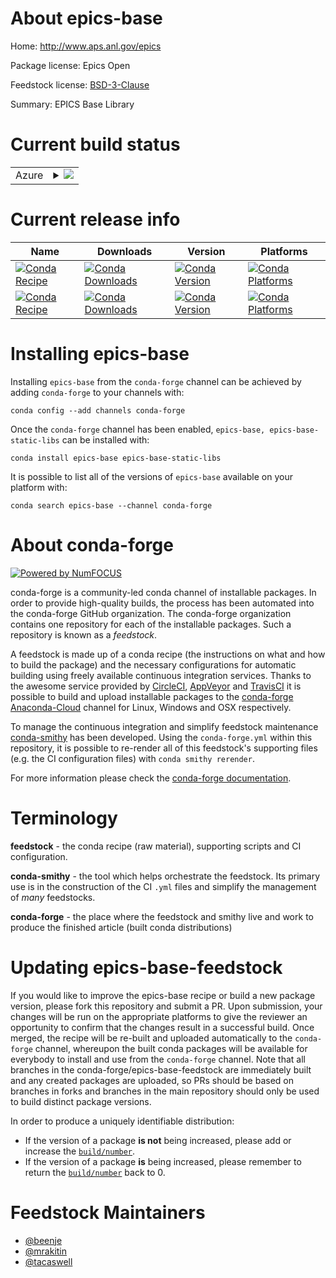 About epics-base
================

Home: http://www.aps.anl.gov/epics

Package license: Epics Open

Feedstock license: [BSD-3-Clause](https://github.com/conda-forge/epics-base-feedstock/blob/master/LICENSE.txt)

Summary: EPICS Base Library

Current build status
====================


<table>
    
  <tr>
    <td>Azure</td>
    <td>
      <details>
        <summary>
          <a href="https://dev.azure.com/conda-forge/feedstock-builds/_build/latest?definitionId=6856&branchName=master">
            <img src="https://dev.azure.com/conda-forge/feedstock-builds/_apis/build/status/epics-base-feedstock?branchName=master">
          </a>
        </summary>
        <table>
          <thead><tr><th>Variant</th><th>Status</th></tr></thead>
          <tbody><tr>
              <td>linux_64</td>
              <td>
                <a href="https://dev.azure.com/conda-forge/feedstock-builds/_build/latest?definitionId=6856&branchName=master">
                  <img src="https://dev.azure.com/conda-forge/feedstock-builds/_apis/build/status/epics-base-feedstock?branchName=master&jobName=linux&configuration=linux_64_" alt="variant">
                </a>
              </td>
            </tr><tr>
              <td>osx_64</td>
              <td>
                <a href="https://dev.azure.com/conda-forge/feedstock-builds/_build/latest?definitionId=6856&branchName=master">
                  <img src="https://dev.azure.com/conda-forge/feedstock-builds/_apis/build/status/epics-base-feedstock?branchName=master&jobName=osx&configuration=osx_64_" alt="variant">
                </a>
              </td>
            </tr><tr>
              <td>win_64</td>
              <td>
                <a href="https://dev.azure.com/conda-forge/feedstock-builds/_build/latest?definitionId=6856&branchName=master">
                  <img src="https://dev.azure.com/conda-forge/feedstock-builds/_apis/build/status/epics-base-feedstock?branchName=master&jobName=win&configuration=win_64_" alt="variant">
                </a>
              </td>
            </tr>
          </tbody>
        </table>
      </details>
    </td>
  </tr>
</table>

Current release info
====================

| Name | Downloads | Version | Platforms |
| --- | --- | --- | --- |
| [![Conda Recipe](https://img.shields.io/badge/recipe-epics--base-green.svg)](https://anaconda.org/conda-forge/epics-base) | [![Conda Downloads](https://img.shields.io/conda/dn/conda-forge/epics-base.svg)](https://anaconda.org/conda-forge/epics-base) | [![Conda Version](https://img.shields.io/conda/vn/conda-forge/epics-base.svg)](https://anaconda.org/conda-forge/epics-base) | [![Conda Platforms](https://img.shields.io/conda/pn/conda-forge/epics-base.svg)](https://anaconda.org/conda-forge/epics-base) |
| [![Conda Recipe](https://img.shields.io/badge/recipe-epics--base--static--libs-green.svg)](https://anaconda.org/conda-forge/epics-base-static-libs) | [![Conda Downloads](https://img.shields.io/conda/dn/conda-forge/epics-base-static-libs.svg)](https://anaconda.org/conda-forge/epics-base-static-libs) | [![Conda Version](https://img.shields.io/conda/vn/conda-forge/epics-base-static-libs.svg)](https://anaconda.org/conda-forge/epics-base-static-libs) | [![Conda Platforms](https://img.shields.io/conda/pn/conda-forge/epics-base-static-libs.svg)](https://anaconda.org/conda-forge/epics-base-static-libs) |

Installing epics-base
=====================

Installing `epics-base` from the `conda-forge` channel can be achieved by adding `conda-forge` to your channels with:

```
conda config --add channels conda-forge
```

Once the `conda-forge` channel has been enabled, `epics-base, epics-base-static-libs` can be installed with:

```
conda install epics-base epics-base-static-libs
```

It is possible to list all of the versions of `epics-base` available on your platform with:

```
conda search epics-base --channel conda-forge
```


About conda-forge
=================

[![Powered by NumFOCUS](https://img.shields.io/badge/powered%20by-NumFOCUS-orange.svg?style=flat&colorA=E1523D&colorB=007D8A)](http://numfocus.org)

conda-forge is a community-led conda channel of installable packages.
In order to provide high-quality builds, the process has been automated into the
conda-forge GitHub organization. The conda-forge organization contains one repository
for each of the installable packages. Such a repository is known as a *feedstock*.

A feedstock is made up of a conda recipe (the instructions on what and how to build
the package) and the necessary configurations for automatic building using freely
available continuous integration services. Thanks to the awesome service provided by
[CircleCI](https://circleci.com/), [AppVeyor](https://www.appveyor.com/)
and [TravisCI](https://travis-ci.com/) it is possible to build and upload installable
packages to the [conda-forge](https://anaconda.org/conda-forge)
[Anaconda-Cloud](https://anaconda.org/) channel for Linux, Windows and OSX respectively.

To manage the continuous integration and simplify feedstock maintenance
[conda-smithy](https://github.com/conda-forge/conda-smithy) has been developed.
Using the ``conda-forge.yml`` within this repository, it is possible to re-render all of
this feedstock's supporting files (e.g. the CI configuration files) with ``conda smithy rerender``.

For more information please check the [conda-forge documentation](https://conda-forge.org/docs/).

Terminology
===========

**feedstock** - the conda recipe (raw material), supporting scripts and CI configuration.

**conda-smithy** - the tool which helps orchestrate the feedstock.
                   Its primary use is in the construction of the CI ``.yml`` files
                   and simplify the management of *many* feedstocks.

**conda-forge** - the place where the feedstock and smithy live and work to
                  produce the finished article (built conda distributions)


Updating epics-base-feedstock
=============================

If you would like to improve the epics-base recipe or build a new
package version, please fork this repository and submit a PR. Upon submission,
your changes will be run on the appropriate platforms to give the reviewer an
opportunity to confirm that the changes result in a successful build. Once
merged, the recipe will be re-built and uploaded automatically to the
`conda-forge` channel, whereupon the built conda packages will be available for
everybody to install and use from the `conda-forge` channel.
Note that all branches in the conda-forge/epics-base-feedstock are
immediately built and any created packages are uploaded, so PRs should be based
on branches in forks and branches in the main repository should only be used to
build distinct package versions.

In order to produce a uniquely identifiable distribution:
 * If the version of a package **is not** being increased, please add or increase
   the [``build/number``](https://docs.conda.io/projects/conda-build/en/latest/resources/define-metadata.html#build-number-and-string).
 * If the version of a package **is** being increased, please remember to return
   the [``build/number``](https://docs.conda.io/projects/conda-build/en/latest/resources/define-metadata.html#build-number-and-string)
   back to 0.

Feedstock Maintainers
=====================

* [@beenje](https://github.com/beenje/)
* [@mrakitin](https://github.com/mrakitin/)
* [@tacaswell](https://github.com/tacaswell/)

